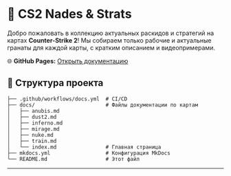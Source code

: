 # 📌 CS2 Nades & Strats

Добро пожаловать в коллекцию актуальных раскидов и стратегий на картах **Counter-Strike 2**!
Мы собираем только рабочие и актуальные гранаты для каждой карты, с кратким описанием и видеопримерами.

🌐 **GitHub Pages:** [Открыть документацию](https://armitageeee.github.io/cs2-raskid/)


## 📁 Структура проекта

```
├── .github/workflows/docs.yml  # CI/CD
├── docs/                       # Файлы документации по картам
│   ├── anubis.md
│   ├── dust2.md
│   ├── inferno.md
│   ├── mirage.md
│   ├── nuke.md
│   ├── train.md
│   └── index.md                # Главная страница
├── mkdocs.yml                  # Конфигурация MkDocs
└── README.md                   # Этот файл
```

---
